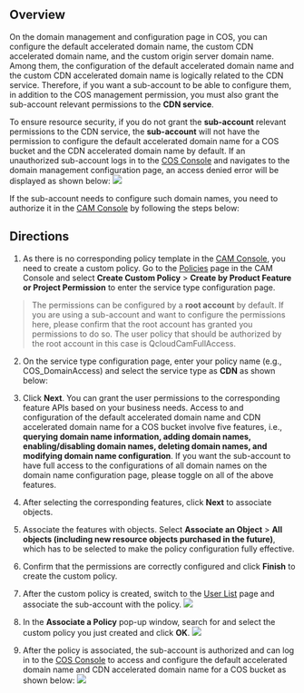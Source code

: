 ## Overview

On the domain management and configuration page in COS, you can configure the default accelerated domain name, the custom CDN accelerated domain name, and the custom origin server domain name. Among them, the configuration of the default accelerated domain name and the custom CDN accelerated domain name is logically related to the CDN service. Therefore, if you want a sub-account to be able to configure them, in addition to the COS management permission, you must also grant the sub-account relevant permissions to the **CDN service**.

To ensure resource security, if you do not grant the **sub-account** relevant permissions to the CDN service, the **sub-account** will not have the permission to configure the default accelerated domain name for a COS bucket and the CDN accelerated domain name by default. If an unauthorized sub-account logs in to the [COS Console](https://console.cloud.tencent.com/cos5) and navigates to the domain management configuration page, an access denied error will be displayed as shown below:
![](https://main.qcloudimg.com/raw/ce827a828f868f1d63eadafa5ddf8d27.png)

If the sub-account needs to configure such domain names, you need to authorize it in the [CAM Console](https://console.cloud.tencent.com/cam/overview) by following the steps below:

## Directions

1. As there is no corresponding policy template in the [CAM Console](https://console.cloud.tencent.com/cam/overview), you need to create a custom policy. Go to the [Policies](https://console.cloud.tencent.com/cam/policy) page in the CAM Console and select **Create Custom Policy** > **Create by Product Feature or Project Permission** to enter the service type configuration page.
>The permissions can be configured by a **root account** by default. If you are using a sub-account and want to configure the permissions here, please confirm that the root account has granted you permissions to do so. The user policy that should be authorized by the root account in this case is QcloudCamFullAccess. 
2. On the service type configuration page, enter your policy name (e.g., COS_DomainAccess) and select the service type as **CDN** as shown below:

3. Click **Next**. You can grant the user permissions to the corresponding feature APIs based on your business needs. Access to and configuration of the default accelerated domain name and CDN accelerated domain name for a COS bucket involve five features, i.e., **querying domain name information, adding domain names, enabling/disabling domain names, deleting domain names, and modifying domain name configuration**. If you want the sub-account to have full access to the configurations of all domain names on the domain name configuration page, please toggle on all of the above features.

4. After selecting the corresponding features, click **Next** to associate objects.
5. Associate the features with objects. Select **Associate an Object** > **All objects (including new resource objects purchased in the future)**, which has to be selected to make the policy configuration fully effective.

6. Confirm that the permissions are correctly configured and click **Finish** to create the custom policy.
7. After the custom policy is created, switch to the [User List](https://console.cloud.tencent.com/cam) page and associate the sub-account with the policy.
![](https://main.qcloudimg.com/raw/f394425f8997d39d339e6327a2c94fd5.png)
8. In the **Associate a Policy** pop-up window, search for and select the custom policy you just created and click **OK**.
   ![](https://main.qcloudimg.com/raw/c5dc62d62250a19ceac131b637ef513f.png)
9. After the policy is associated, the sub-account is authorized and can log in to the [COS Console](https://console.cloud.tencent.com/cos5) to access and configure the default accelerated domain name and CDN accelerated domain name for a COS bucket as shown below:
![](https://main.qcloudimg.com/raw/4526dd003b78d7ca6b0e4fb01ebbcd38.png)

